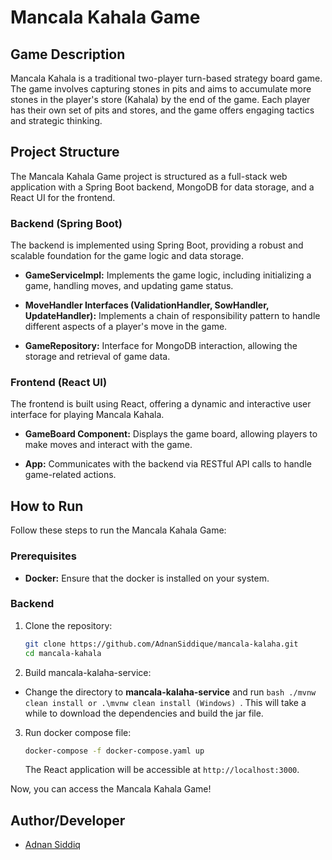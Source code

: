 # Mancala Kahala Game

## Game Description

Mancala Kahala is a traditional two-player turn-based strategy board game. 
The game involves capturing stones in pits and aims to accumulate more stones in the player's store (Kahala) by the end of the game. 
Each player has their own set of pits and stores, and the game offers engaging tactics and strategic thinking.

## Project Structure

The Mancala Kahala Game project is structured as a full-stack web application with a Spring Boot backend, MongoDB for data storage, and a React UI for the frontend.

### Backend (Spring Boot)

The backend is implemented using Spring Boot, providing a robust and scalable foundation for the game logic and data storage.

- **GameServiceImpl:** Implements the game logic, including initializing a game, handling moves, and updating game status.

- **MoveHandler Interfaces (ValidationHandler, SowHandler, UpdateHandler):** Implements a chain of responsibility pattern to handle different aspects of a player's move in the game.

- **GameRepository:** Interface for MongoDB interaction, allowing the storage and retrieval of game data.

### Frontend (React UI)

The frontend is built using React, offering a dynamic and interactive user interface for playing Mancala Kahala.

- **GameBoard Component:** Displays the game board, allowing players to make moves and interact with the game.

- **App:** Communicates with the backend via RESTful API calls to handle game-related actions.

## How to Run

Follow these steps to run the Mancala Kahala Game:

### Prerequisites

- **Docker:** Ensure that the docker is installed on your system.

### Backend

1. Clone the repository:

    ```bash
    git clone https://github.com/AdnanSiddique/mancala-kalaha.git
    cd mancala-kahala
    ```
2. Build mancala-kalaha-service: 


- Change the directory to **mancala-kalaha-service** and run ```bash ./mvnw clean install or .\mvnw clean install (Windows) ```. This will take a while to download the dependencies and build the jar file.



3. Run docker compose file:

    ```bash
    docker-compose -f docker-compose.yaml up
    ```
   
   The React application will be accessible at `http://localhost:3000`.

Now, you can access the Mancala Kahala Game!


## Author/Developer
- [Adnan Siddiq](https://www.linkedin.com/in/adnans/) 